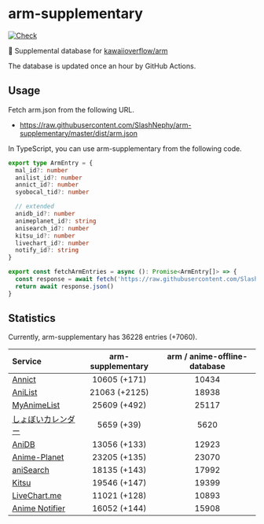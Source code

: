 # arm-supplementary

[![Check](https://github.com/SlashNephy/arm-supplementary/actions/workflows/check-node.yml/badge.svg)](https://github.com/SlashNephy/arm-supplementary/actions/workflows/check-node.yml)

💊 Supplemental database for [kawaiioverflow/arm](https://github.com/kawaiioverflow/arm)

The database is updated once an hour by GitHub Actions.

## Usage

Fetch arm.json from the following URL.

- https://raw.githubusercontent.com/SlashNephy/arm-supplementary/master/dist/arm.json

In TypeScript, you can use arm-supplementary from the following code.

```TypeScript
export type ArmEntry = {
  mal_id?: number
  anilist_id?: number
  annict_id?: number
  syobocal_tid?: number

  // extended
  anidb_id?: number
  animeplanet_id?: string
  anisearch_id?: number
  kitsu_id?: number
  livechart_id?: number
  notify_id?: string
}

export const fetchArmEntries = async (): Promise<ArmEntry[]> => {
  const response = await fetch('https://raw.githubusercontent.com/SlashNephy/arm-supplementary/master/dist/arm.json')
  return await response.json()
}
```

## Statistics

Currently, arm-supplementary has 36228 entries (+7060).

| Service                                     | arm-supplementary | arm / anime-offline-database |
| :------------------------------------------ | :---------------: | :--------------------------: |
| [Annict](https://annict.com)                |   10605 (+171)    |            10434             |
| [AniList](https://anilist.co)               |   21063 (+2125)   |            18938             |
| [MyAnimeList](https://myanimelist.net)      |   25609 (+492)    |            25117             |
| [しょぼいカレンダー](https://cal.syoboi.jp) |    5659 (+39)     |             5620             |
| [AniDB](https://anidb.net)                  |   13056 (+133)    |            12923             |
| [Anime-Planet](https://anime-planet.com)    |   23205 (+135)    |            23070             |
| [aniSearch](https://anisearch.com)          |   18135 (+143)    |            17992             |
| [Kitsu](https://kitsu.io)                   |   19546 (+147)    |            19399             |
| [LiveChart.me](https://livechart.me)        |   11021 (+128)    |            10893             |
| [Anime Notifier](https://notify.moe)        |   16052 (+144)    |            15908             |
